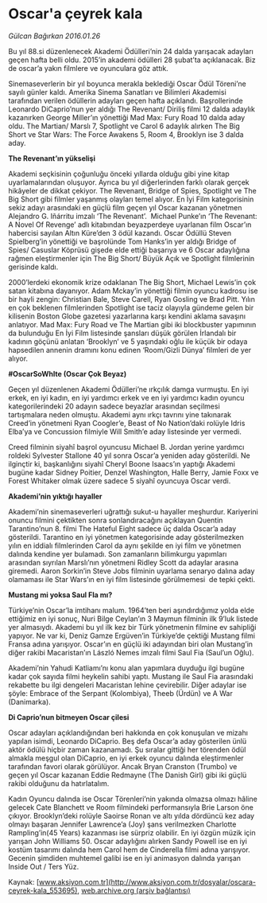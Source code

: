 # Oscar'a çeyrek kala

*Gülcan Bağırkan 2016.01.26*

<div class="pNewsDetailMainContent ctx_content" itemprop="articleBody">
 <p>
  Bu yıl 88.si düzenlenecek Akademi Ödülleri’nin 24 dalda yarışacak adayları geçen hafta belli oldu. 2015’in akademi ödülleri 28 şubat’ta açıklanacak. Biz de oscar’a yakın filmlere ve oyunculara göz attık.
 </p>
 <p>
  Sinemaseverlerin bir yıl boyunca merakla beklediği Oscar Ödül Töreni’ne sayılı günler kaldı. Amerika Sinema Sanatları ve Bilimleri Akademisi tarafından verilen ödüllerin adayları geçen hafta açıklandı. Başrollerinde Leonardo DiCaprio’nun yer aldığı The Revenant/ Diriliş filmi 12 dalda adaylık kazanırken George Miller’ın yönettiği Mad Max: Fury Road 10 dalda aday oldu. The Martian/ Marslı 7, Spotlight ve Carol 6 adaylık alırken The Big Short ve Star Wars: The Force Awakens 5, Room 4, Brooklyn ise 3 dalda aday.
 </p>
 <p>
  <strong>
   The Revenant’ın yükselişi
  </strong>
 </p>
 <p>
  Akademi seçkisinin çoğunluğu önceki yıllarda olduğu gibi yine kitap uyarlamalarından oluşuyor. Ayrıca bu yıl diğerlerinden farklı olarak gerçek hikâyeler de dikkat çekiyor. The Revenant, Bridge of Spies, Spotlight ve The Big Short gibi filmler yaşanmış olayları temel alıyor. En İyi Film kategorisinin sekiz adayı arasındaki en güçlü film geçen yıl Oscar kazanan yönetmen Alejandro G. Iñárritu imzalı ‘The Revenant’.  Michael Punke’ın ‘The Revenant: A Novel Of Revenge’ adlı kitabından beyazperdeye uyarlanan film Oscar’ın habercisi sayılan Altın Küre’den 3 ödül kazandı. Oscar Ödüllü Steven Spielberg’in yönettiği ve başrolünde Tom Hanks’in yer aldığı Bridge of Spies/ Casuslar Köprüsü gişede elde ettiği başarıya ve 6 Oscar adaylığına rağmen eleştirmenler için The Big Short/ Büyük Açık ve Spotlight filmlerinin gerisinde kaldı.
 </p>
 <p>
  2000’lerdeki ekonomik krize odaklanan The Big Short, Michael Lewis’in çok satan kitabına dayanıyor. Adam Mckay’in yönettiği filmin oyuncu kadrosu ise bir hayli zengin: Christian Bale, Steve Carell, Ryan Gosling ve Brad Pitt. Yılın en çok beklenen filmlerinden Spotlight ise taciz olayıyla gündeme gelen bir kilisenin Boston Globe gazetesi yazarlarına karşı kendini aklama savaşını anlatıyor. Mad Max: Fury Road ve The Martian gibi iki blockbuster yapımının da bulunduğu En İyi Film listesinde şansları düşük görülen İrlandalı bir kadının göçünü anlatan ‘Brooklyn’ ve 5 yaşındaki oğlu ile küçük bir odaya hapsedilen annenin dramını konu edinen ‘Room/Gizli Dünya’ filmleri de yer alıyor.
 </p>
 <p>
  <strong>
   #OscarSoWhIte (Oscar Çok Beyaz)
  </strong>
 </p>
 <p>
  Geçen yıl düzenlenen Akademi Ödülleri’ne ırkçılık damga vurmuştu. En iyi erkek, en iyi kadın, en iyi yardımcı erkek ve en iyi yardımcı kadın oyuncu kategorilerindeki 20 adayın sadece beyazlar arasından seçilmesi tartışmalara neden olmuştu. Akademi aynı ırkçı tavrını yine takınarak Creed’in yönetmeni Ryan Coogler’e, Beast of No Nation’daki rolüyle Idris Elba’ya ve Concussion filmiyle Will Smith’e aday listesinde yer vermedi.
 </p>
 <p>
  Creed filminin siyahî başrol oyuncusu Michael B. Jordan yerine yardımcı roldeki Sylvester Stallone 40 yıl sonra Oscar’a yeniden aday gösterildi. Ne ilginçtir ki, başkanlığını siyahî Cheryl Boone Isaacs’ın yaptığı Akademi bugüne kadar Sidney Poitier, Denzel Washington, Halle Berry, Jamie Foxx ve Forest Whitaker olmak üzere sadece 5 siyahî oyuncuya Oscar verdi.
 </p>
 <p>
  <strong>
   Akademi’nin yıktığı hayaller
  </strong>
 </p>
 <p>
  Akademi’nin sinemaseverleri uğrattığı sukut-u hayaller meşhurdur. Kariyerini onuncu filmini çektikten sonra sonlandıracağını açıklayan Quentin Tarantino’nun 8. filmi The Hateful Eight sadece üç dalda Oscar’a aday gösterildi. Tarantino en iyi yönetmen kategorisinde aday gösterilmezken yılın en iddialı filmlerinden Carol da aynı şekilde en iyi film ve yönetmen dalında kendine yer bulamadı. Son zamanların bilimkurgu yapımları arasından sıyrılan Marslı’nın yönetmeni Ridley Scott da adaylar arasına giremedi. Aaron Sorkin’in Steve Jobs filminin uyarlama senaryo dalına aday olamaması ile Star Wars’ın en iyi film listesinde görülmemesi  de tepki çekti.
 </p>
 <p>
  <strong>
   Mustang mi yoksa Saul FIa mı?
  </strong>
 </p>
 <p>
  Türkiye’nin Oscar’la imtihanı malum. 1964’ten beri aşındırdığımız yolda elde ettiğimiz en iyi sonuç, Nuri Bilge Ceylan’ın 3 Maymun filminin ilk 9’luk listede yer almasıydı. Akademi bu yıl ilk kez bir Türk yönetmenin filmine ev sahipliği yapıyor. Ne var ki, Deniz Gamze Ergüven’in Türkiye’de çektiği Mustang filmi Fransa adına yarışıyor. Oscar’ın en güçlü iki adayından biri olan Mustang’in diğer rakibi Macaristan’ın László Nemes imzalı filmi Saul Fia (Saul’un Oğlu).
 </p>
 <p>
  Akademi’nin Yahudi Katliamı’nı konu alan yapımlara duyduğu ilgi bugüne kadar çok sayıda filmi heykelin sahibi yaptı. Mustang ile Saul Fia arasındaki rekabette bu ilgi dengeleri Macaristan lehine çevirebilir. Diğer adaylar ise şöyle: Embrace of the Serpant (Kolombiya), Theeb (Ürdün) ve A War (Danimarka).
 </p>
 <p>
  <strong>
   Di Caprio’nun bitmeyen Oscar çilesi
  </strong>
 </p>
 <p>
  Oscar adayları açıklandığından beri hakkında en çok konuşulan ve mizahı yapılan isimdi, Leonardo DiCaprio. Beş defa Oscar’a aday gösterilen ünlü aktör ödülü hiçbir zaman kazanamadı. Şu sıralar gittiği her törenden ödül almakla meşgul olan DiCaprio, en iyi erkek oyuncu dalında eleştirmenler tarafından favori olarak görülüyor. Ancak Bryan Cranston (Trumbo) ve geçen yıl Oscar kazanan Eddie Redmayne (The Danish Girl) gibi iki güçlü rakibi olduğunu da hatırlatalım.
 </p>
 <p>
  Kadın Oyuncu dalında ise Oscar Törenleri’nin yakında olmazsa olmazı hâline gelecek Cate Blanchett ve Room filmindeki performansıyla Brie Larson öne çıkıyor. Brooklyn’deki rolüyle Saoirse Ronan ve altı yılda dördüncü kez aday olmayı başaran Jennifer Lawrence’a (Joy) şans verilmezken Charlotte Rampling’in(45 Years) kazanması ise sürpriz olabilir. En iyi özgün müzik için yarışan John Williams 50. Oscar adaylığını alırken Sandy Powell ise en iyi kostüm tasarımı dalında hem Carol hem de Cinderella filmi adına yarışıyor. Gecenin şimdiden muhtemel galibi ise en iyi animasyon dalında yarışan Inside Out / Ters Yüz.
 </p>
</div>


Kaynak: [www.aksiyon.com.tr](http://www.aksiyon.com.tr/dosyalar/oscara-ceyrek-kala_553695), [web.archive.org (arşiv bağlantısı)](http://web.archive.org/web/20160214033251/http://www.aksiyon.com.tr/dosyalar/oscara-ceyrek-kala_553695)
